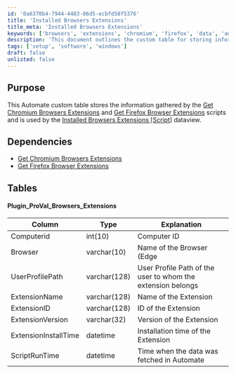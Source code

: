 ```yaml
---
id: '0a6370b4-7944-4483-86d5-ecbfd58f5376'
title: 'Installed Browsers Extensions'
title_meta: 'Installed Browsers Extensions'
keywords: ['browsers', 'extensions', 'chromium', 'firefox', 'data', 'automation']
description: 'This document outlines the custom table for storing information about installed browser extensions gathered by specific scripts. It details the dependencies, table structure, and the data captured for extensions in various browsers, including Chromium and Firefox.'
tags: ['setup', 'software', 'windows']
draft: false
unlisted: false
---
```


## Purpose

This Automate custom table stores the information gathered by the [Get Chromium Browsers Extensions](<../scripts/Get Chromium Browsers Extensions.md>) and [Get Firefox Browser Extensions](<../scripts/Get Firefox Browser Extensions.md>) scripts and is used by the [Installed Browsers Extensions [Script]](<../dataviews/Installed Browsers Extensions Script.md>) dataview.

## Dependencies

- [Get Chromium Browsers Extensions](<../scripts/Get Chromium Browsers Extensions.md>)
- [Get Firefox Browser Extensions](<../scripts/Get Firefox Browser Extensions.md>)

## Tables

#### Plugin_ProVal_Browsers_Extensions

| Column                | Type        | Explanation                                                       |
|----------------------|-------------|-------------------------------------------------------------------|
| Computerid           | int(10)    | Computer ID                                                       |
| Browser              | varchar(10) | Name of the Browser (Edge|Chrome|Firefox)                        |
| UserProfilePath      | varchar(128)| User Profile Path of the user to whom the extension belongs      |
| ExtensionName        | varchar(128)| Name of the Extension                                            |
| ExtensionID          | varchar(128)| ID of the Extension                                             |
| ExtensionVersion     | varchar(32) | Version of the Extension                                        |
| ExtensionInstallTime  | datetime    | Installation time of the Extension                               |
| ScriptRunTime        | datetime    | Time when the data was fetched in Automate                      |
